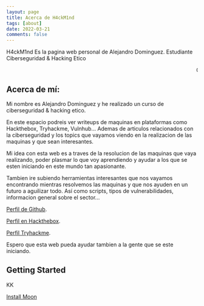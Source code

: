 ```yaml
---
layout: page
title: Acerca de H4ckM1nd
tags: [about]
date: 2022-03-21
comments: false
---
```

    
H4ckM1nd Es la pagina web personal de Alejandro Dominguez. Estudiante Ciberseguridad & Hacking Etico

<MARQUEE> Ciberseguridad & Hacking Ético </MARQUEE>

## Acerca de mí:

Mi nombre es Alejandro Dominguez y he realizado un curso de ciberseguridad & hacking etico.

En este espacio podreis ver writeups de maquinas en plataformas como Hackthebox, Tryhackme, Vulnhub... Ademas de articulos relacionados con la ciberseguridad y 
los topics que vayamos viendo en la realizacion de las maquinas y que sean interesantes.

Mi idea con esta web es a traves de la resolucion de las maquinas que vaya realizando, poder plasmar lo que voy aprendiendo y ayudar a los que se esten iniciando en este mundo tan apasionante.

Tambien ire subiendo herramientas interesantes que nos vayamos encontrando mientras resolvemos las maquinas y que nos ayuden en un futuro a aguilizar todo. Así como scripts, tipos de vulnerabilidades, informacion general sobre el sector... 

[Perfil de Github](https://github.com/H4ckM1nd).

[Perfil en Hackthebox](https://www.hackthebox.com/badge/image/1021449).

[Perfil Tryhackme](https://tryhackme.com/p/H4ckM1nd).

Espero que esta web pueda ayudar tambien a la gente que se este iniciando.



## Getting Started
KK
      
[Install Moon](https://github.com/TaylanTatli/Moon)
